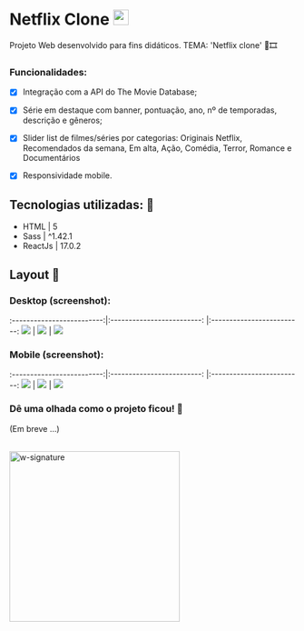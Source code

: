 # Netflix Clone <img src='https://github.com/jfernandesdev/netflix-clone/blob/c59566e9f0deeea6e678279322ccbff91858d514/public/favicon.png' width='27px' />
Projeto Web desenvolvido para fins didáticos. TEMA: 'Netflix clone' 🎥🎞

### Funcionalidades:

- [x] Integração com a API do The Movie Database;
- [x] Série em destaque com banner, pontuação, ano, nº de temporadas, descrição e gêneros;
- [x] Slider list de filmes/séries por categorias: Originais Netflix, Recomendados da semana, Em alta, Ação, Comédia, Terror, Romance e Documentários
- [x] Responsividade mobile.


## Tecnologias utilizadas: 🚀

- HTML | 5
- Sass | ^1.42.1
- ReactJs | 17.0.2

## Layout 🤩

### Desktop (screenshot):
 
:-------------------------:|:-------------------------: |:-------------------------: 
![](https://github.com/jfernandesdev/netflix-clone/blob/c59566e9f0deeea6e678279322ccbff91858d514/public/layout/layout-1.png) | ![](https://github.com/jfernandesdev/netflix-clone/blob/c59566e9f0deeea6e678279322ccbff91858d514/public/layout/layout-2.png) | ![](https://github.com/jfernandesdev/netflix-clone/blob/c59566e9f0deeea6e678279322ccbff91858d514/public/layout/layout-3.png)


### Mobile (screenshot):

:-------------------------:|:-------------------------: |:-------------------------: 
![](https://github.com/jfernandesdev/netflix-clone/blob/c59566e9f0deeea6e678279322ccbff91858d514/public/layout/layout-mobile-1.png) | ![](https://github.com/jfernandesdev/netflix-clone/blob/c59566e9f0deeea6e678279322ccbff91858d514/public/layout/layout-mobile-2.png) | ![](https://github.com/jfernandesdev/netflix-clone/blob/c59566e9f0deeea6e678279322ccbff91858d514/public/layout/layout-mobile-3.png)

### Dê uma olhada como o projeto ficou! 👀

(Em breve ...)

<br>

<img src="https://i.ibb.co/n1SbQZw/w-signature.png" alt="w-signature" border="0" width='300px' />
